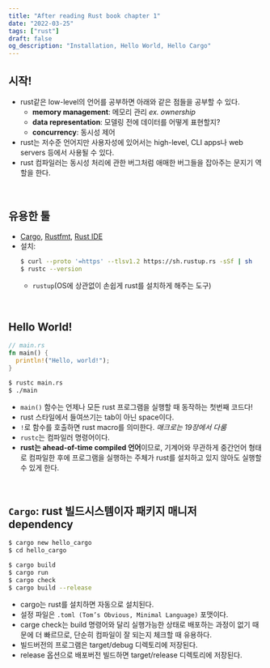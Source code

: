 ```yaml
---
title: "After reading Rust book chapter 1"
date: "2022-03-25"
tags: ["rust"]
draft: false
og_description: "Installation, Hello World, Hello Cargo"
---
```


## 시작!

- rust같은 low-level의 언어를 공부하면 아래와 같은 점들을 공부할 수 있다.
  - **memory management**: 메모리 관리 _ex. ownership_
  - **data representation**: 모델링 전에 데이터를 어떻게 표현할지?
  - **concurrency**: 동시성 제어
- rust는 저수준 언어지만 사용자성에 있어서는 high-level, CLI apps나 web servers 등에서 사용될 수 있다.
- rust 컴파일러는 동시성 처리에 관한 버그처럼 애매한 버그들을 잡아주는 문지기 역할을 한다.

<br />

## 유용한 툴

- [Cargo](https://www.npmjs.com/package/cargo), [Rustfmt](https://github.com/rust-lang/rustfmt), [Rust IDE](https://rls.booyaa.wtf/)
- 설치:
  ```sh
  $ curl --proto '=https' --tlsv1.2 https://sh.rustup.rs -sSf | sh
  $ rustc --version
  ```
  - `rustup`(OS에 상관없이 손쉽게 rust를 설치하게 해주는 도구)

<br />

## Hello World!

```rust
// main.rs
fn main() {
  println!("Hello, world!");
}
```

```sh
$ rustc main.rs
$ ./main
```

- `main()` 함수는 언제나 모든 rust 프로그램을 실행할 때 동작하는 첫번째 코드다!
- rust 스타일에서 들여쓰기는 tab이 아닌 space이다.
- `!`로 함수를 호출하면 rust macro를 의미한다. _매크로는 19장에서 다룸_
- `rustc`는 컴파일러 명령어이다.
- **rust는 ahead-of-time compiled 언어**이므로, 기계어와 무관하게 중간언어 형태로 컴파일한 후에 프로그램을 실행하는 주체가 rust를 설치하고 있지 않아도 실행할 수 있게 한다.

<br />

## `Cargo`: rust 빌드시스템이자 패키지 매니저 dependency

```sh
$ cargo new hello_cargo
$ cd hello_cargo
```

```sh
$ cargo build
$ cargo run
$ cargo check
$ cargo build --release
```

- cargo는 rust를 설치하면 자동으로 설치된다.
- 설정 파일은 `.toml (Tom’s Obvious, Minimal Language)` 포맷이다.
- carge check는 build 명령어와 달리 실행가능한 상태로 배포하는 과정이 없기 때문에 더 빠르므로, 단순히 컴파일이 잘 되는지 체크할 때 유용하다.
- 빌드버전의 프로그램은 target/debug 디렉토리에 저장된다.
- release 옵션으로 배포버전 빌드하면 target/release 디렉토리에 저장된다.
